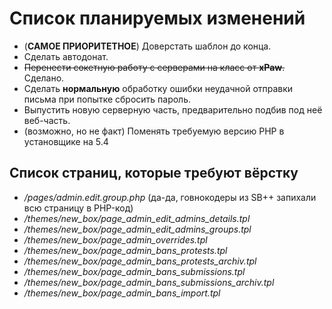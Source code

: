 # Список планируемых изменений

- (**САМОЕ ПРИОРИТЕТНОЕ**) Доверстать шаблон до конца.
- Сделать автодонат.
- ~~Перенести сокетную работу с серверами на класс от **xPaw**.~~ Сделано.
- Сделать **нормальную** обработку ошибки неудачной отправки письма при попытке сбросить пароль.
- Выпустить новую серверную часть, предварительно подбив под неё веб-часть.
- (возможно, но не факт) Поменять требуемую версию PHP в установщике на 5.4

## Список страниц, которые требуют вёрстку
- */pages/admin.edit.group.php* (да-да, говнокодеры из SB++ запихали всю страницу в PHP-код)
- */themes/new_box/page_admin_edit_admins_details.tpl*
- */themes/new_box/page_admin_edit_admins_groups.tpl*
- */themes/new_box/page_admin_overrides.tpl*
- */themes/new_box/page_admin_bans_protests.tpl*
- */themes/new_box/page_admin_bans_protests_archiv.tpl*
- */themes/new_box/page_admin_bans_submissions.tpl*
- */themes/new_box/page_admin_bans_submissions_archiv.tpl*
- */themes/new_box/page_admin_bans_import.tpl*
